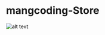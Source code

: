 # mangcoding-Store
![alt text](https://i.pinimg.com/564x/24/4c/5c/244c5c55e625efbf35696bf66842db3f.jpg)
